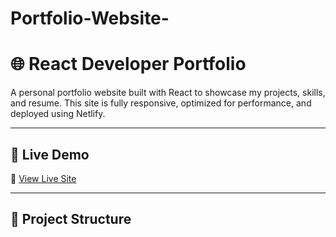 # Portfolio-Website-
# 🌐 React Developer Portfolio

A personal portfolio website built with React to showcase my projects, skills, and resume. This site is fully responsive, optimized for performance, and deployed using Netlify.

---

## 📸 Live Demo

🔗 [View Live Site](https://portfoliowebsitestemplate.netlify.app)

---

## 📁 Project Structure

